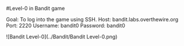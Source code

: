 #Level-0 in Bandit game

Goal: To log into the game using SSH. 
Host: bandit.labs.overthewire.org
Port: 2220
Username: bandit0
Password: bandit0

![Bandit Level-0](../Bandit/Bandit Level-0.png)





